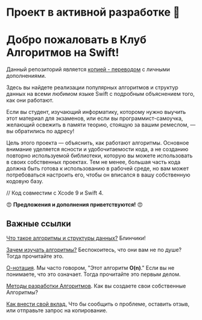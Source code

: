 # Проект в активной разработке :construction_worker:

# Добро пожаловать в Клуб Алгоритмов на Swift!

Данный репозиторий является [копией - переводом](https://github.com/artkirillov/swift-algorithm-club) с личными дополнениями.

Здесь вы найдете реализации популярных алгоритмов и структур данных на всеми любимом языке Swift с подробным объяснением того, как они работают.

Если вы студент, изучающий информатику, которому нужно выучить этот материал для экзаменов, или если вы программист-самоучка, желающий освежить в памяти теорию, стоящую за вашим ремеслом, — вы обратились по адресу!

Цель этого проекта — объяснить, как работают алгоритмы. Основное внимание уделяется ясности и удобочитаемости кода, а не созданию повторно используемой библиотеки, которую вы можете использовать в своих собственных проектах. Тем не менее, большая часть кода должна быть готова к использованию в рабочей среде, но вам может потребоваться настроить его, чтобы он вписался в вашу собственную кодовую базу.

// Код совместим с Xcode 9 и Swift 4. 

:heart_eyes: **Предложения и дополнения приветствуются!** :heart_eyes:

## Важные ссылки

[Что такое алгоритмы и структуры данных?](What%20are%20Algorithms.markdown) Блинчики!

[Зачем изучать алгоритмы?](Why%20Algorithms.markdown) Беспокоитесь, что они вам не по душе? Тогда прочитайте это.

[О-нотация](Big-O%20Notation.markdown). Мы часто говором, "Этот алгоритм **O(n)**." Если вы не понимаете, что это означает. Тогда прочитайте это первым делом.

[Методы разработки Алгоритмов](Algorithm%20Design.markdown). Как вы создаете свои собственные Алгоритмы?

[Как внести свой вклад.](https://github.com/Reyganstorm/Swift-Algorithm/blob/main/.github/CONTRIBUTING.md) Что бы сообщить о проблеме, оставить отзыв, или отправьте запрос на копирование.
